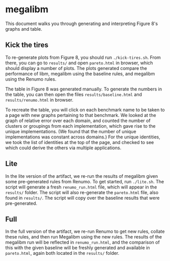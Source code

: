 # megalibm
This document walks you through generating and interpreting 
Figure 8's graphs and table. 

## Kick the tires
To re-generate plots from Figure 8, you should run 
`./kick-tires.sh`.
From there, you can go to `results/` and open
`pareto.html` in browser, which should display 
a number of plots.
The plots generated compare the performance of 
libm, megalibm using the baseline rules,
and megalibm using the Renumo rules.

The table in Figure 8 was generated manually.
To generate the numbers in the table,
you can then open the files `results/baseline.html` and 
`results/renumo.html` in browser.

To recreate the table, you will click on each 
benchmark name to be taken to a page with new graphs
pertaining to that benchmark. We looked at the graph
of relative error over each domain, and counted the number
of clusters or groupings from each implementation,
which gave rise to the unique implementations. (We found that
the number of unique implementations was constant across domains.)
For the unique identities, we took the list of identities at the 
top of the page, and checked to see which could derive the others
via multiple applications.

## Lite
In the lite version of the artifact, we re-run the results of megalibm
given some pre-generated rules from Renumo. To get started,
run `./lite.sh`.
The script will generate a fresh `renumo_run.html` file,
which will appear in the `results/` folder.
The script will also re-generate the `pareto.html` file,
also found in `results/`.
The script will copy over the baseline results that were pre-generated.

## Full
In the full version of the artifact, we re-run Renumo to get new rules,
collate these rules, and then run Megalibm using the new rules.
The results of the megalibm run will be reflected in `renumo_run.html`,
and the comparison of this with the given baseline will be 
freshly generated and available in `pareto.html`, 
again both located in the `results/` folder.

